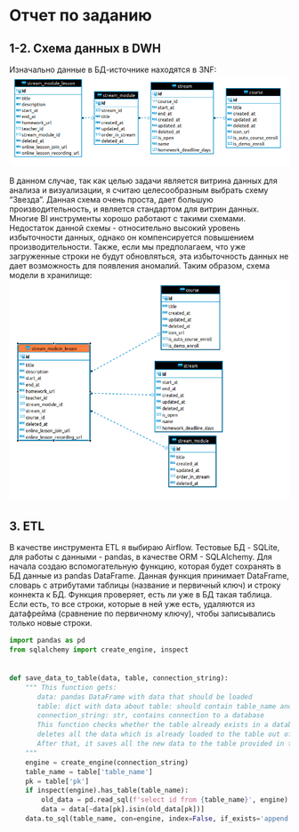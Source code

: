 # Отчет по заданию
## 1-2. Схема данных в DWH
Изначально данные в БД-источнике находятся в 3NF:
![source](https://github.com/marydrobotun/test_task/blob/master/docs/3nf.png)

В данном случае, так как целью задачи является витрина данных для анализа и визуализации, я считаю целесообразным выбрать схему “Звезда”. Данная схема очень проста, дает большую производительность, и является стандартом для витрин данных. Многие BI инструменты хорошо работают с такими схемами. Недостаток данной схемы - относительно высокий уровень избыточности данных, однако он компенсируется повышением производительности. Также, если мы предполагаем, что уже загруженные строки не будут обновляться, эта избыточность данных не дает возможность для появления аномалий.
Таким образом, схема модели в хранилище:
![source](https://github.com/marydrobotun/test_task/blob/master/docs/star.png)
## 3. ETL
В качестве инструмента ETL я выбираю Airflow. Тестовые БД - SQLite, для работы с данными - pandas, в качестве ORM - SQLAlchemy.
Для начала создаю вспомогательную функцию, которая будет сохранять в БД данные из pandas DataFrame. Данная функция принимает DataFrame, словарь с атрибутами таблицы (название и первичный ключ) и строку коннекта к БД. Функция проверяет, есть ли уже в БД такая таблица. Если есть, то все строки, которые в ней уже есть, удаляются из датафрейма (сравнение по первичному ключу), чтобы записывались только новые строки.
```python
import pandas as pd
from sqlalchemy import create_engine, inspect


def save_data_to_table(data, table, connection_string):
    """ This function gets:
       data: pandas DataFrame with data that should be loaded
       table: dict with data about table: should contain table_name and primary_key
       connection_string: str, contains connection to a database
       This function checks whether the table already exists in a database, and if so,
       deletes all the data which is already loaded to the table out of the dataframe
       After that, it saves all the new data to the table provided in the arguments
    """
    engine = create_engine(connection_string)
    table_name = table['table_name']
    pk = table['pk']
    if inspect(engine).has_table(table_name):
        old_data = pd.read_sql(f'select id from {table_name}', engine)
        data = data[~data[pk].isin(old_data[pk])]
    data.to_sql(table_name, con=engine, index=False, if_exists='append')
```

